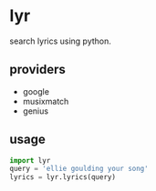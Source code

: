 # lyr

search lyrics using python.

## providers
- google
- musixmatch
- genius

## usage
```py
import lyr
query = 'ellie goulding your song'
lyrics = lyr.lyrics(query)
```